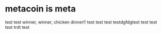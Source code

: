 # metacoin is meta

test
test
winner, winner, chicken dinner!!
test
test
test
testdgfdgtest
test
test
test
trdt
test
